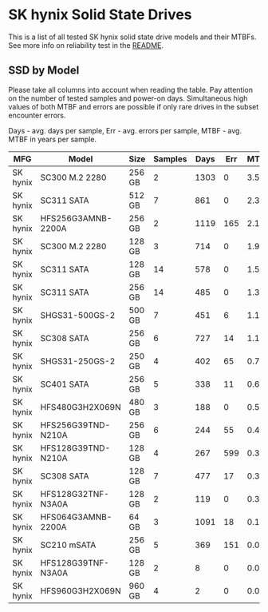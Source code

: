 SK hynix Solid State Drives
===========================

This is a list of all tested SK hynix solid state drive models and their MTBFs. See
more info on reliability test in the [README](https://github.com/bsdhw/SMART).

SSD by Model
------------

Please take all columns into account when reading the table. Pay attention on the
number of tested samples and power-on days. Simultaneous high values of both MTBF
and errors are possible if only rare drives in the subset encounter errors.

Days - avg. days per sample,
Err  - avg. errors per sample,
MTBF - avg. MTBF in years per sample.

| MFG       | Model              | Size   | Samples | Days  | Err   | MTBF |
|-----------|--------------------|--------|---------|-------|-------|------|
| SK hynix  | SC300 M.2 2280     | 256 GB | 2       | 1303  | 0     | 3.57   |
| SK hynix  | SC311 SATA         | 512 GB | 7       | 861   | 0     | 2.36   |
| SK hynix  | HFS256G3AMNB-2200A | 256 GB | 2       | 1119  | 165   | 2.12   |
| SK hynix  | SC300 M.2 2280     | 128 GB | 3       | 714   | 0     | 1.96   |
| SK hynix  | SC311 SATA         | 128 GB | 14      | 578   | 0     | 1.58   |
| SK hynix  | SC311 SATA         | 256 GB | 14      | 485   | 0     | 1.33   |
| SK hynix  | SHGS31-500GS-2     | 500 GB | 7       | 451   | 6     | 1.18   |
| SK hynix  | SC308 SATA         | 256 GB | 6       | 727   | 14    | 1.17   |
| SK hynix  | SHGS31-250GS-2     | 250 GB | 4       | 402   | 65    | 0.71   |
| SK hynix  | SC401 SATA         | 256 GB | 5       | 338   | 11    | 0.63   |
| SK hynix  | HFS480G3H2X069N    | 480 GB | 3       | 188   | 0     | 0.52   |
| SK hynix  | HFS256G39TND-N210A | 256 GB | 6       | 244   | 55    | 0.40   |
| SK hynix  | HFS128G39TND-N210A | 128 GB | 4       | 267   | 599   | 0.37   |
| SK hynix  | SC308 SATA         | 128 GB | 7       | 477   | 17    | 0.33   |
| SK hynix  | HFS128G32TNF-N3A0A | 128 GB | 2       | 119   | 0     | 0.33   |
| SK hynix  | HFS064G3AMNB-2200A | 64 GB  | 3       | 1091  | 18    | 0.16   |
| SK hynix  | SC210 mSATA        | 256 GB | 5       | 369   | 151   | 0.04   |
| SK hynix  | HFS128G39TNF-N3A0A | 128 GB | 2       | 8     | 0     | 0.02   |
| SK hynix  | HFS960G3H2X069N    | 960 GB | 4       | 2     | 0     | 0.01   |
